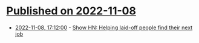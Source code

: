 # [Published on 2022-11-08](index.md)

* [2022-11-08, 17:12:00](https://news.ycombinator.com/item?id=33521407) - [Show HN: Helping laid-off people find their next job](https://www.layoff-sucks.com/)
